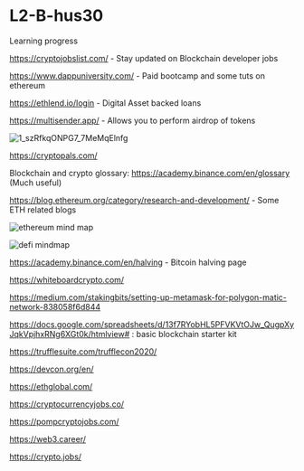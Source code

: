 # L2-B-hus30


Learning progress



https://cryptojobslist.com/ - Stay updated on Blockchain developer jobs

https://www.dappuniversity.com/ - Paid bootcamp and some tuts on ethereum

https://ethlend.io/login - Digital Asset backed loans

https://multisender.app/ - Allows you to perform airdrop of tokens

![1_szRfkqONPG7_7MeMqElnfg](https://user-images.githubusercontent.com/59841174/134557052-949b0710-6b8d-466a-a465-21571700842d.jpg)

https://cryptopals.com/



Blockchain and crypto glossary: https://academy.binance.com/en/glossary (Much useful)

https://blog.ethereum.org/category/research-and-development/ - Some ETH related blogs

![ethereum mind map](https://user-images.githubusercontent.com/59841174/138242637-82ca939d-fb23-4038-bc08-e45362bc8584.PNG)

![defi mindmap](https://user-images.githubusercontent.com/59841174/138242693-c35a2830-ab2a-4d48-941d-a8ef279d77aa.PNG)

https://academy.binance.com/en/halving - Bitcoin halving page

https://whiteboardcrypto.com/

https://medium.com/stakingbits/setting-up-metamask-for-polygon-matic-network-838058f6d844

https://docs.google.com/spreadsheets/d/13f7RYobHL5PFVKVtOJw_QugpXyJqkVpjhxRNg6XGt0k/htmlview# : basic blockchain starter kit

https://trufflesuite.com/trufflecon2020/

https://devcon.org/en/

https://ethglobal.com/

https://cryptocurrencyjobs.co/

https://pompcryptojobs.com/

https://web3.career/

https://crypto.jobs/
